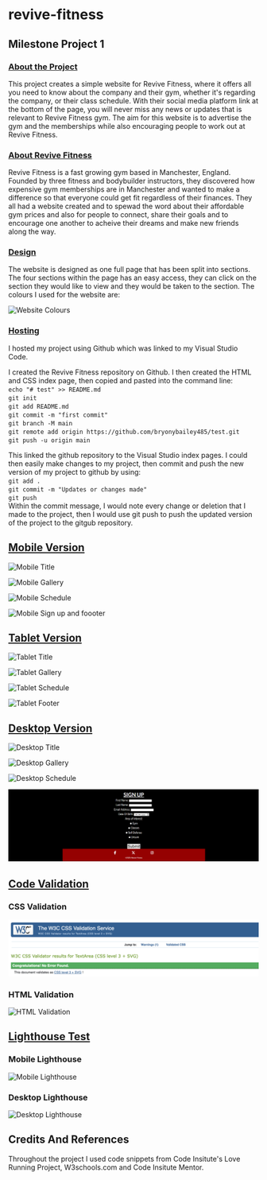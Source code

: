 ﻿# revive-fitness
## Milestone Project 1
### <u>About the Project</u>
This project creates a simple website for Revive Fitness, where it offers all you need to know about the company and their gym, whether it's regarding the company, or their class schedule. With their social media platform link at the bottom of the page, you will never miss any news or updates that is relevant to Revive Fitness gym. The aim for this website is to advertise the gym and the memberships while also encouraging people to work out at Revive Fitness.

### <u>About Revive Fitness</u>
Revive Fitness is a fast growing gym based in Manchester, England. Founded by three fitness and bodybuilder instructors, they discovered how expensive gym memberships are in Manchester and wanted to make a difference so that everyone could get fit regardless of their finances. They all had a website created and to spewad the word about their affordable gym prices and also for people to connect, share their goals and to encourage one another to acheive their dreams and make new friends along the way.

### <u>Design </u>
The website is designed as one full page that has been split into sections. The four sections within the page has an easy access, they can click on the section they would like to view and they would be taken to the section. The colours I used for the website are: 

![Website Colours](https:\\assets\images\WebsiteColours.png)

### <u>Hosting </u>
I hosted my project using Github which was linked to my Visual Studio Code.

I created the Revive Fitness repository on Github. I then created the HTML and CSS index page, then copied and pasted into the command line: <br>
`echo "# test" >> README.md` <br>
`git init` <br>
`git add README.md`<br>
`git commit -m "first commit"`<br>
`git branch -M main`<br>
`git remote add origin https://github.com/bryonybailey485/test.git`<br>
`git push -u origin main`<br>

This linked the github repository to the Visual Studio index pages. I could then easily make changes to my project, then commit and push the new version of my project to github by using: <br>
`git add .`<br>
`git commit -m "Updates or changes made"`<br>
`git push`<br>
Within the commit message, I would note every change or deletion that I made to the project, then I would use git push to push the updated version of the project to the gitgub repository.

## <b><u>Mobile Version</u></b> 

![Mobile Title](https:\\assets\images\Mobile-title.png)

![Mobile Gallery](https:\\assets\images\Mobile-gallery.png)


![Mobile Schedule](https:\\assets\images\Mobile-schedule.png)

![Mobile Sign up and foooter](https:\\assets\images\Mobile-signup&footer.png)

## <b><u>Tablet Version</u></b> 
![Tablet Title](https:\\assets\images\Tablet-title.png)

![Tablet Gallery](https:\\assets\images\Tablet-gallery.png)

![Tablet Schedule](https:\\assets\images\Tablet-schedule.png)

![Tablet Footer](https:\\assets\images\Tablet-footer.png)

## <b><u>Desktop Version</u></b> 
![Desktop Title](https:\\assets\images\Desktop-title.png)

![Desktop Gallery](https:\\assets\images\Desktop-gallery.png)

![Desktop Schedule](https:\\assets\images\Desktop-schedule.png)

![Desktop Footer](\assets\images\Desktop-footer.png)

## <b><u> Code Validation </u></b>
### CSS Validation
![CSS Validation](assets/images/CSSValidation.png)
### HTML Validation
![HTML Validation](https:\\assets\images\HTMLValidation.png)

## <b><u> Lighthouse Test </u></b>
### Mobile Lighthouse

![Mobile Lighthouse](https:\\assets\images\Lighthouse-Mobile.png)
### Desktop Lighthouse
![Desktop Lighthouse](ReviveFitness\assets\images\Lighthouse-Desktop.png)

## Credits And References
Throughout the project I used code snippets from Code Insitute's Love Running Project, W3schools.com and Code Insitute Mentor.


